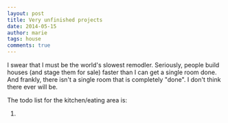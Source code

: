 ```yaml
---
layout: post
title: Very unfinished projects
date: 2014-05-15
author: marie
tags: house
comments: true
---
```


I swear that I must be the world's slowest remodler. Seriously, people build houses
(and stage them for sale) faster than I can get a single room done. And frankly,
there isn't a single room that is completely "done". I don't think there ever will
be.  

The todo list for the kitchen/eating area is:

1. 